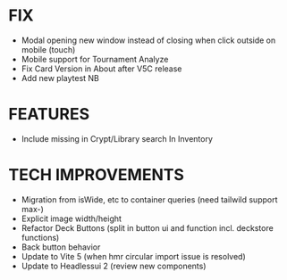 # FIX
- Modal opening new window instead of closing when click outside on mobile (touch)
- Mobile support for Tournament Analyze
- Fix Card Version in About after V5C release
- Add new playtest NB

# FEATURES
- Include missing in Crypt/Library search In Inventory

# TECH IMPROVEMENTS
- Migration from isWide, etc to container queries (need tailwild support max-)
- Explicit image width/height
- Refactor Deck Buttons (split in button ui and function incl. deckstore functions)
- Back button behavior
- Update to Vite 5 (when hmr circular import issue is resolved)
- Update to Headlessui 2 (review new components)
